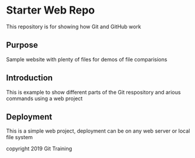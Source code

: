 # Starter Web Repo

This repository is for showing how Git and GitHub work

## Purpose

Sample website with plenty of files for demos of file comparisions

## Introduction
This is example to show different parts of the Git respository and arious commands using a web project

## Deployment
This is a simple web project, deployment can be on any web server or local file system

copyright 2019 Git Training

